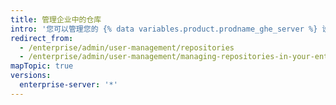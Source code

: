 ```yaml
---
title: 管理企业中的仓库
intro: '您可以管理您的 {% data variables.product.prodname_ghe_server %} 设备上可供仓库管理员使用的设置。'
redirect_from:
  - /enterprise/admin/user-management/repositories
  - /enterprise/admin/user-management/managing-repositories-in-your-enterprise
mapTopic: true
versions:
  enterprise-server: '*'
---
```


